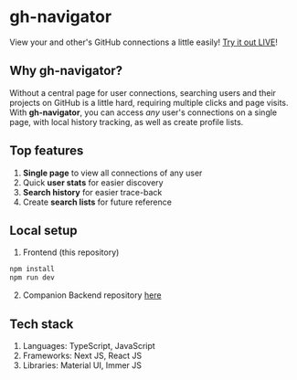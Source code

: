 # gh-navigator
View your and other's GitHub connections a little easily! [Try it out LIVE](https://gh-maps-frontend.vercel.app/)!

## Why gh-navigator?
Without a central page for user connections, searching users and their projects on GitHub is a little hard, requiring multiple clicks and page visits.\
With **gh-navigator**, you can access _any_ user's connections on a single page, with local history tracking, as well as create profile lists.

## Top features
1. **Single page** to view all connections of any user
2. Quick **user stats** for easier discovery
3. **Search history** for easier trace-back
4. Create **search lists** for future reference

## Local setup
1. Frontend (this repository)
```sh
npm install
npm run dev
```
2. Companion Backend repository [here](https://github.com/bmsohwinc/gh-maps-backend)

## Tech stack
1. Languages: TypeScript, JavaScript
2. Frameworks: Next JS, React JS
3. Libraries: Material UI, Immer JS
